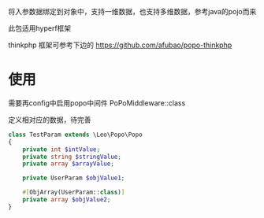 将入参数据绑定到对象中，支持一维数据，也支持多维数据，参考java的pojo而来

此包适用hyperf框架

thinkphp 框架可参考下边的
https://github.com/afubao/popo-thinkphp
# 使用
需要再config中启用popo中间件
PoPoMiddleware::class

定义相对应的数据，待完善

```php
class TestParam extends \Leo\Popo\Popo
{
    private int $intValue;
    private string $stringValue;
    private array $arrayValue;

    private UserParam $objValue1;

    #[ObjArray(UserParam::class)]
    private array $objValue2;
}
```